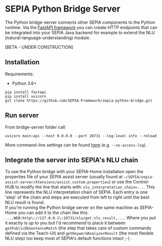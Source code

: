 # SEPIA Python Bridge Server
The Python bridge-server connects other SEPIA components to the Python runtime. 
Via the [FastAPI framework](https://fastapi.tiangolo.com) you can create HTTP endpoints that can be integrated into your SEPIA Java backend for example to extend the NLU (natural-language-understanding) module.
  
[BETA - UNDER CONSTRUCTION]

## Installation

Requirements:
* Python 3.6+

```
pip install fastapi
pip install uvicorn
git clone https://github.com/SEPIA-Framework/sepia-python-bridge.git
```

## Run server

From bridge-server folder call:
```
uvicorn main:api --host 0.0.0.0 --port 20731 --log-level info --reload
```

More command-line settings can be found [here](https://www.uvicorn.org/settings/) (e.g. `--no-access-log`).

## Integrate the server into SEPIA's NLU chain

To use the Python bridge with your SEPIA-Home installation open the properties file of your SEPIA assist server (usually found at `~/SEPIA/sepia-assist-server/Xtensions/assist.custom.properties`) or use the Control-HUB to modify the line that starts with: `nlu_interpretation_chain=...`.
This line represents the NLU interpretation chain of SEPIA. Each entry is one 'step' of the chain and steps are executed from left to right until the best NLU result is found.  
If you're running the Python bridge server on the same machine as SEPIA-Home you can add it to the chain like this: `...,WEB:http\://127.0.0.1\:20731/nlu/get_nlu_result,...`.
Where you put it exactly is up to you but I'd recommend to place it between `getPublicDbSentenceMatch` (the step that takes care of custom commands defined via the Teach-UI) and `getKeywordAnalyzerResult` (the most flexible NLU step) too keep most of SEPIA's default functions intact ;-) .
